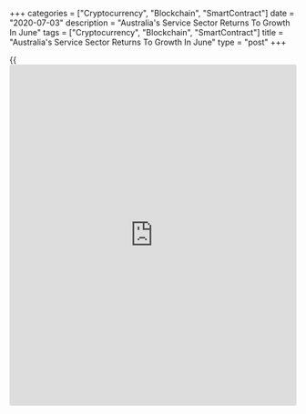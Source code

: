 +++
categories = ["Cryptocurrency", "Blockchain", "SmartContract"]
date = "2020-07-03"
description = "Australia's Service Sector Returns To Growth In June"
tags = ["Cryptocurrency", "Blockchain", "SmartContract"]
title = "Australia's Service Sector Returns To Growth In June"
type = "post"
+++

{{<iframe id="large-banner" src="https://www.bounty.group/#slide=5.0" width="100%" height="600" scrolling="no" style="border: 0px solid rgb(216, 221, 230); border-radius: 3px;">}}

Australia's service sector grew for the first time in five months in
June amid a further easing of Covid-19 restrictions, survey data from
IHS Markit showed Friday.

The Commonwealth Bank of Australia services Purchasing Managers' Index
surged to 53.1 in June from 26.9 in May. The flash reading was 53.2.

A score above 50 indicates expansion. Moreover, the latest expansion was
the fastest for just over one-and-a-half years.

The lifting of restrictions provided relief to the service sector as
firms reopened and individuals resumed consumption. This led to a marked
improvement in demand conditions.

However, despite increased capacity pressure, firms continued to reduce
staff numbers in June.

Input costs advanced notably after two months of declines, with
inflation linked to greater staff costs, increased fuel prices and
supplier price hikes. Consequently, firms raised their selling prices
for the first time in three months.

Finally, [business][1] expectations for the year-ahead outlook improved
further in June, with sentiment rising to the highest in nine months.

The composite output index, which is designed to provide a timely
indication of changes in business activity in the private sector
[economy][2], improved to 52.7 in June from 28.1 a month ago.

The score was slightly above the flash estimate of 52.6.

The overall upturn in the private sector was led by a similarly
substantial increase in services business activity.

For comments and feedback [contact](https://www.playgroundfx.com/contact/): editorial@rtt[news](https://www.letsplayfx.com/blog/forex-news-website/).com

[Economic News][2]

 **What parts of the world are seeing the best (and worst) economic
performances lately? Click[here][3] to check out our [Econ Scorecard][3]
and find out! See up-to-the-moment [ranking](https://www.playgroundfx.com/blog/crypto-exchange-ranking/)s for the best and worst
performers in [GDP][3], [unemployment rate][4], [inflation][5] and much
more.**

   1. www.rtt[news](https://www.letsplayfx.com/blog/forex-news-website/).com/Content/Business.aspx
   2. www.rtt[news](https://www.letsplayfx.com/blog/forex-news-website/).com/Content/EconomicNews.aspx
   3. www.rtt[news](https://www.letsplayfx.com/blog/forex-news-website/).com/economic-scorecard/world-rank/GDP/highest-performance.aspx
   4. www.rtt[news](https://www.letsplayfx.com/blog/forex-news-website/).com/economic-scorecard/world-rank/unemployment-rate/lowest-performance.aspx
   5. www.rtt[news](https://www.letsplayfx.com/blog/forex-news-website/).com/economic-scorecard/world-rank/CPI/highest-performance.aspx